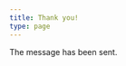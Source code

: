```yaml
---
title: Thank you!
type: page
---
```

<style>
  p.byline {display: none;}
  footer {display: none;}
  textarea {width: fit-content;}
  button,
  input,
  select,
  content,
  textarea {
  font-size: 100%;
}
</style>

<p>The message has been sent.</p>